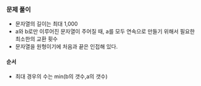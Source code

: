### 문제 풀이
- 문자열의 길이는 최대 1,000
- a와 b로만 이루어진 문자열이 주어질 때, a를 모두 연속으로 만들기 위해서 필요한 최소한의 교환 횟수
- 문자열을 원형이기에 처음과 끝은 인접해 있다.

#### 순서
- 최대 경우의 수는 min(b의 갯수,a의 갯수)




